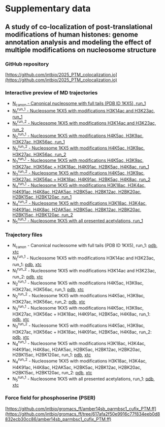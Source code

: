 # Supplementary data
## A study of co-localization of post-translational modifications of human histones: genome annotation analysis and modeling the effect of multiple modifications on nucleosome structure

### GitHub repository
[https://github.com/intbio/2025_PTM_colocalization.io](https://github.com/intbio/2025_PTM_colocalization.io)

### Interactive preview of MD trajectories
- [N<sub>canon</sub> - Canonical nucleosome with full tails (PDB ID 1KX5), run_1](nucl_canon_trj_preview)
- [N<sub>1</sub><sup>run_1</sup> - Nucleosome 1KX5 with modifications H3K14ac and H3K23ac, run_1](nucl_1_trj_preview)
- [N<sub>1</sub><sup>run_2</sup> - Nucleosome 1KX5 with modifications H3K14ac and H3K23ac, run_2](nucl_1_trj_preview_2)
- [N<sub>2</sub><sup>run_1</sup> - Nucleosome 1KX5 with modifications H4K5ac, H3K9ac, H3K27ac, H3K56ac, run_1](nucl_2_trj_preview)
- [N<sub>2</sub><sup>run_2</sup> - Nucleosome 1KX5 with modifications H4K5ac, H3K9ac, H3K27ac, H3K56ac, run_2](nucl_2_trj_preview_2)
- [N<sub>3</sub><sup>run_1</sup> - Nucleosome 1KX5 with modifications H4K5ac, H3K9ac, H3K27ac, H3K56ac + H3K18ac, H4K91ac, H2BK5ac, H4K8ac, run_1](nucl_3_trj_preview)
- [N<sub>3</sub><sup>run_2</sup> - Nucleosome 1KX5 with modifications H4K5ac, H3K9ac, H3K27ac, H3K56ac + H3K18ac, H4K91ac, H2BK5ac, H4K8ac, run_2](nucl_3_trj_preview_2)
- [N<sub>4</sub><sup>run_1</sup> - Nucleosome 1KX5 with modifications H3K18ac, H3K4ac, H4K91ac, H4K8ac, H2AK5ac, H2BK5ac, H2BK12ac, H2BK20ac, H2BK15ac, H2BK120ac, run_1](nucl_4_trj_preview)
- [N<sub>4</sub><sup>run_2</sup> - Nucleosome 1KX5 with modifications H3K18ac, H3K4ac, H4K91ac, H4K8ac, H2AK5ac, H2BK5ac, H2BK12ac, H2BK20ac, H2BK15ac, H2BK120ac, run_2](nucl_4_trj_preview_2)
- [N<sub>5</sub><sup>run_1</sup> - Nucleosome 1KX5 with all presented acetylations, run_1](nucl_5_trj_preview)



### Trajectory files
- N<sub>canon</sub> - Canonical nucleosome with full tails (PDB ID 1KX5), run_1: [pdb](trj/refr_nucl.pdb), [xtc](trj/refr_nucl_10ns_filtered.xtc)
- N<sub>1</sub><sup>run_1</sup> - Nucleosome 1KX5 with modifications H3K14ac and H3K23ac, run_1: [pdb](trj/1_nucl.pdb), [xtc](trj/1_nucl_10ns_filtered.xtc)
- N<sub>1</sub><sup>run_2</sup> - Nucleosome 1KX5 with modifications H3K14ac and H3K23ac, run_2: [pdb](trj/1_nucl.pdb), [xtc](trj/1_nucl_10ns_filtered_2.xtc)
- N<sub>2</sub><sup>run_1</sup> - Nucleosome 1KX5 with modifications H4K5ac, H3K9ac, H3K27ac, H3K56ac, run_1: [pdb](trj/2_nucl.pdb), [xtc](trj/2_nucl_10ns_filtered.xtc)
- N<sub>2</sub><sup>run_2</sup> - Nucleosome 1KX5 with modifications H4K5ac, H3K9ac, H3K27ac, H3K56ac, run_2: [pdb](trj/2_nucl.pdb), [xtc](trj/2_nucl_10ns_filtered_2.xtc)
- N<sub>3</sub><sup>run_1</sup> - Nucleosome 1KX5 with modifications H4K5ac, H3K9ac, H3K27ac, H3K56ac + H3K18ac, H4K91ac, H2BK5ac, H4K8ac, run_1: [pdb](trj/3_nucl.pdb), [xtc](trj/3_nucl_10ns_filtered.xtc)
- N<sub>3</sub><sup>run_2</sup> - Nucleosome 1KX5 with modifications H4K5ac, H3K9ac, H3K27ac, H3K56ac + H3K18ac, H4K91ac, H2BK5ac, H4K8ac, run_2: [pdb](trj/3_nucl.pdb), [xtc](trj/3_nucl_10ns_filtered_2.xtc)
- N<sub>4</sub><sup>run_1</sup> - Nucleosome 1KX5 with modifications H3K18ac, H3K4ac, H4K91ac, H4K8ac, H2AK5ac, H2BK5ac, H2BK12ac, H2BK20ac, H2BK15ac, H2BK120ac, run_1: [pdb](trj/4_nucl.pdb), [xtc](trj/4_nucl_10ns_filtered.xtc)
- N<sub>4</sub><sup>run_2</sup> - Nucleosome 1KX5 with modifications H3K18ac, H3K4ac, H4K91ac, H4K8ac, H2AK5ac, H2BK5ac, H2BK12ac, H2BK20ac, H2BK15ac, H2BK120ac, run_2: [pdb](trj/4_nucl.pdb), [xtc](trj/4_nucl_10ns_filtered_2.xtc)
- N<sub>5</sub><sup>run_1</sup> - Nucleosome 1KX5 with all presented acetylations, run_1: [pdb](trj/5_nucl.pdb), [xtc](trj/5_nucl_10ns_filtered.xtc)


### Force field for phosphoserine (PSER)
[https://github.com/intbio/gromacs_ff/amber14sb_parmbsc1_cufix_PTM.ff](https://github.com/intbio/gromacs_ff/tree/617afa2f50e9916c77f834eeb0d8832ecb30cc86/amber14sb_parmbsc1_cufix_PTM.ff)


